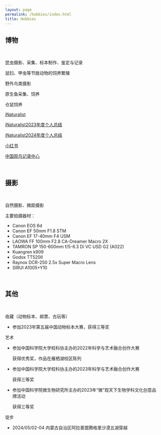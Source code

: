 ```yaml
---
layout: page
permalink: /hobbies/index.html
title: Hobbies
---
```


## 博物

<br>

昆虫摄影、采集、标本制作、鉴定与记录

鼠妇、甲虫等节肢动物的饲养繁殖

野外鸟类摄影

原生鱼采集、饲养

仓鼠饲养

[iNaturalist](https://www.inaturalist.org/people/6364475)

[iNaturalist2023年度个人总结](https://www.inaturalist.org/stats/2023/guanmushan)

[iNaturalist2024年度个人总结](https://www.inaturalist.org/stats/2024/guanmushan)

[小红书](https://www.xiaohongshu.com/user/profile/63f389a4000000001001ce80?xhsshare=CopyLink&appuid=63f389a4000000001001ce80&apptime=1684507060)

[中国观鸟记录中心](http://www.birdreport.cn/member/index.html)

<br>


## 摄影

<br>

自然摄影、微距摄影

主要拍摄器材：

- Canon EOS 6d
- Canon EF 50mm F1.8 STM
- Canon EF 17-40mm F4 USM
- LAOWA FF 100mm F2.8 CA-Dreamer Macro 2X
- TAMRON SP 150-600mm f/5-6.3 Di VC USD G2 (A022)
- Kuangren k909
- Godox TT520II
- Raynox DCR-250 2.5x Super Macro Lens
- SIRUI A1005+Y10

<br>

## 其他

<br>

收藏（动物标本、邮票、古玩等）

- 参加2023年第五届中国动物标本大赛，获得三等奖

艺术

- 参加中国科学院大学校科协主办的2022年科学与艺术融合创作大赛

  获得优秀奖，作品在雁栖湖校区陈列

- 参加中国科学院大学校科协主办的2023年科学与艺术融合创作大赛

  获得三等奖

- 参加中国科学院微生物研究所主办的2023年“微”观天下生物学科文化创意品牌活动

  获得三等奖

徒步

- 2024/05/02-04 内蒙古自治区阿拉善盟腾格里沙漠五湖穿越
